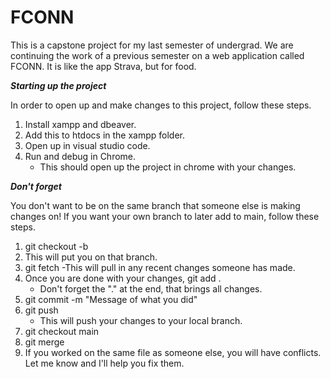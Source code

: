 # FCONN
This is a capstone project for my last semester of undergrad. We are continuing the work of a previous semester on a web application called FCONN. It is like the app Strava, but for food. 

***Starting up the project***

In order to open up and make changes to this project, follow these steps.
1. Install xampp and dbeaver.
2. Add this to htdocs in the xampp folder.
3. Open up in visual studio code.
4. Run and debug in Chrome.
    - This should open up the project in chrome with your changes.

***Don't forget***

You don't want to be on the same branch that someone else is making changes on!
If you want your own branch to later add to main, follow these steps.
1. git checkout -b <name of new branch>
2. This will put you on that branch.
3. git fetch
   -This will pull in any recent changes someone has made.
4. Once you are done with your changes, git add . 
    - Don't forget the "." at the end, that brings all changes.
5. git commit -m "Message of what you did"
6. git push 
    - This will push your changes to your local branch.
7. git checkout main
8. git merge <name of branch you just made>
9. If you worked on the same file as someone else, you will have conflicts.
   Let me know and I'll help you fix them.
